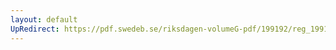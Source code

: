 ```yaml
---
layout: default
UpRedirect: https://pdf.swedeb.se/riksdagen-volumeG-pdf/199192/reg_199192/reg_199192_0791.pdf
---
```

